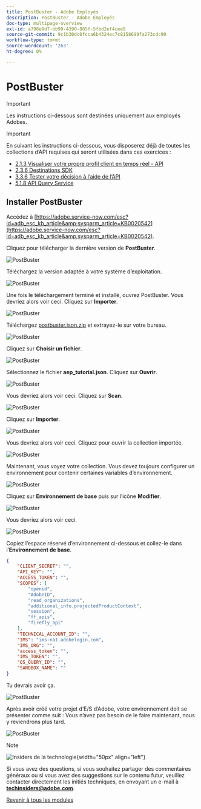```yaml
---
title: PostBuster - Adobe Employés
description: PostBuster - Adobe Employés
doc-type: multipage-overview
exl-id: a798e9d7-bb99-4390-885f-5fbd2ef4cee9
source-git-commit: 9c1b30dc0fcca6b4324ec7c8158699fa273cdc90
workflow-type: tm+mt
source-wordcount: '263'
ht-degree: 0%

---
```


# PostBuster

>[!IMPORTANT]
>
>Les instructions ci-dessous sont destinées uniquement aux employés Adobes.

>[!IMPORTANT]
>
>En suivant les instructions ci-dessous, vous disposerez déjà de toutes les collections d’API requises qui seront utilisées dans ces exercices :
>
>- [2.1.3 Visualiser votre propre profil client en temps réel - API](./modules/rtcdp-b2c/module2.1/ex3.md)
>- [2.3.6 Destinations SDK](./modules/rtcdp-b2c/module2.3/ex6.md)
>- [3.3.6 Tester votre décision à l’aide de l’API ](./modules/ajo-b2c/module3.3/ex6.md)
>- [5.1.8 API Query Service](./modules/datadistiller/module5.1/ex8.md)

## Installer PostBuster

Accédez à [https://adobe.service-now.com/esc?id=adb_esc_kb_article&amp;sysparm_article=KB0020542](https://adobe.service-now.com/esc?id=adb_esc_kb_article&amp;sysparm_article=KB0020542).

Cliquez pour télécharger la dernière version de **PostBuster**.

![PostBuster](./assets/images/pb1.png)

Téléchargez la version adaptée à votre système d’exploitation.

![PostBuster](./assets/images/pb2.png)

Une fois le téléchargement terminé et installé, ouvrez PostBuster. Vous devriez alors voir ceci. Cliquez sur **Importer**.

![PostBuster](./assets/images/pb3.png)

Téléchargez [postbuster.json.zip](./assets/postman/postbuster.json.zip) et extrayez-le sur votre bureau.

![PostBuster](./assets/images/pbpb.png)

Cliquez sur **Choisir un fichier**.

![PostBuster](./assets/images/pb4.png)

Sélectionnez le fichier **aep_tutorial.json**. Cliquez sur **Ouvrir**.

![PostBuster](./assets/images/pb5.png)

Vous devriez alors voir ceci. Cliquez sur **Scan**.

![PostBuster](./assets/images/pb6.png)

Cliquez sur **Importer**.

![PostBuster](./assets/images/pb7.png)

Vous devriez alors voir ceci. Cliquez pour ouvrir la collection importée.

![PostBuster](./assets/images/pb8.png)

Maintenant, vous voyez votre collection. Vous devez toujours configurer un environnement pour contenir certaines variables d’environnement.

![PostBuster](./assets/images/pb9.png)

Cliquez sur **Environnement de base** puis sur l’icône **Modifier**.

![PostBuster](./assets/images/pb10.png)

Vous devriez alors voir ceci.

![PostBuster](./assets/images/pb11.png)

Copiez l’espace réservé d’environnement ci-dessous et collez-le dans l’**Environnement de base**.

```json
{
	"CLIENT_SECRET": "",
	"API_KEY": "",
	"ACCESS_TOKEN": "",
	"SCOPES": [
		"openid",
		"AdobeID",
		"read_organizations",
		"additional_info.projectedProductContext",
		"session",
		"ff_apis",
		"firefly_api"
	],
	"TECHNICAL_ACCOUNT_ID": "",
	"IMS": "ims-na1.adobelogin.com",
	"IMS_ORG": "",
	"access_token": "",
	"IMS_TOKEN": "",
	"QS_QUERY_ID": "",
	"SANDBOX_NAME": ""
}
```

Tu devrais avoir ça.

![PostBuster](./assets/images/pb12.png)

Après avoir créé votre projet d’E/S d’Adobe, votre environnement doit se présenter comme suit : Vous n’avez pas besoin de le faire maintenant, nous y reviendrons plus tard.

![PostBuster](./assets/images/pb13.png)

>[!NOTE]
>
>![Insiders de la technologie ](./assets/images/techinsiders.png){width="50px" align="left"}
>
>Si vous avez des questions, si vous souhaitez partager des commentaires généraux ou si vous avez des suggestions sur le contenu futur, veuillez contacter directement les initiés techniques, en envoyant un e-mail à **techinsiders@adobe.com**.

[Revenir à tous les modules](./overview.md)
